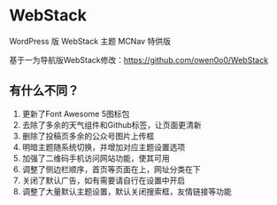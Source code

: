 # WebStack
WordPress 版 WebStack 主题 MCNav 特供版

基于一为导航版WebStack修改：https://github.com/owen0o0/WebStack

## 有什么不同？
1. 更新了Font Awesome 5图标包
2. 去除了多余的天气组件和Github标签，让页面更清新
3. 删除了投稿页多余的公众号图片上传框
4. 明暗主题随系统切换，并增加对应主题设置选项
5. 加强了二维码手机访问网站功能，使其可用
7. 调整了侧边栏顺序，首页等页面在上，网址分类在下
8. 关闭了默认广告，如有需要请自行在设置中开启
9. 调整了大量默认主题设置，默认关闭搜索框，友情链接等功能
